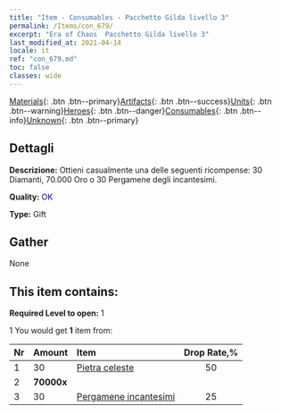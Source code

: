 ```yaml
---
title: "Item - Consumables - Pacchetto Gilda livello 3"
permalink: /Items/con_679/
excerpt: "Era of Chaos  Pacchetto Gilda livello 3"
last_modified_at: 2021-04-14
locale: it
ref: "con_679.md"
toc: false
classes: wide
---
```

 [Materials](/it/Items/){: .btn .btn--primary}[Artifacts](/it/Items/Artifacts/){: .btn .btn--success}[Units](/it/Items/Units/){: .btn .btn--warning}[Heroes](/it/Items/Heroes/){: .btn .btn--danger}[Consumables](/it/Items/Consumables/){: .btn .btn--info}[Unknown](/it/Items/Unknown/){: .btn .btn--primary}

## Dettagli
 **Descrizione:** Ottieni casualmente una delle seguenti ricompense: 30 Diamanti, 70.000 Oro o 30 Pergamene degli incantesimi.

 **Quality:** <span style="color: #0000CD">OK</span>

 **Type:** Gift

## Gather

  None

## This item contains:

 **Required Level to open:** 1

 1 You would get **1** item  from:

  | Nr | Amount |     Item    | Drop Rate,% |
  |:---|:-------|:------------|:---------:|
  | 1 | 30 | [Pietra celeste](/it/Items/art_188/) | 50 | 
  | 2 |  **70000x** | <i class="fas fa-coins"/> |  | 25 | 
  | 3 | 30 | [Pergamene incantesimi](/it/Items/con_694/) | 25 | 
